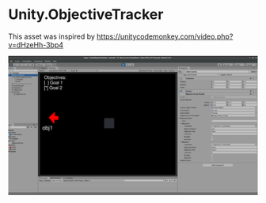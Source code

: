 # Unity.ObjectiveTracker

This asset was inspired by https://unitycodemonkey.com/video.php?v=dHzeHh-3bp4

![Alt text](screenshot.png?raw=true "Screenshot of the asset")